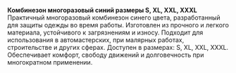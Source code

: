 **Комбинезон многоразовый синий размеры S, XL, XXL, XXXL**  
Практичный многоразовый комбинезон синего цвета, разработанный для защиты одежды во время работы. Изготовлен из прочного и легкого материала, устойчивого к загрязнениям и износу. Подходит для использования в автомастерских, при малярных работах, строительстве и других сферах. Доступен в размерах: S, XL, XXL, XXXL. Обеспечивает комфорт, свободу движений и долговечность при многократном применении.
